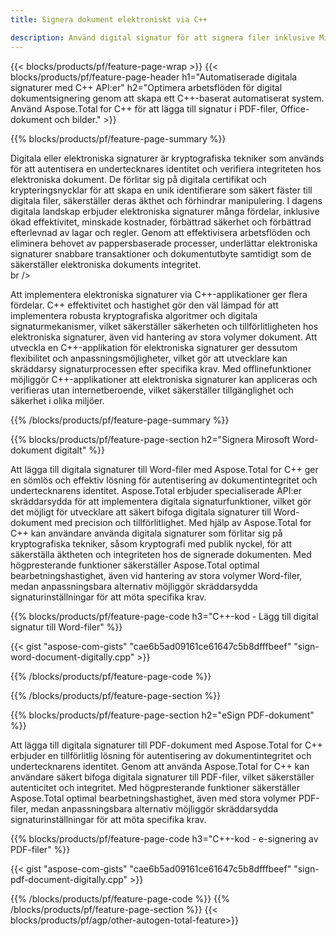 ```yaml
---
title: Signera dokument elektroniskt via C++ 

description: Använd digital signatur för att signera filer inklusive Microsoft Word, Excel, PowerPoint, PDF och bilder via din C++-applikation. Lägg till e-signatur online via app.
---
```


{{< blocks/products/pf/feature-page-wrap >}}
{{< blocks/products/pf/feature-page-header h1="Automatiserade digitala signaturer med C++ API:er" h2="Optimera arbetsflöden för digital dokumentsignering genom att skapa ett C++-baserat automatiserat system. Använd Aspose.Total for C++ för att lägga till signatur i PDF-filer, Office-dokument och bilder." >}}

{{% blocks/products/pf/feature-page-summary %}}

Digitala eller elektroniska signaturer är kryptografiska tekniker som används för att autentisera en undertecknares identitet och verifiera integriteten hos elektroniska dokument. De förlitar sig på digitala certifikat och krypteringsnycklar för att skapa en unik identifierare som säkert fäster till digitala filer, säkerställer deras äkthet och förhindrar manipulering. I dagens digitala landskap erbjuder elektroniska signaturer många fördelar, inklusive ökad effektivitet, minskade kostnader, förbättrad säkerhet och förbättrad efterlevnad av lagar och regler. Genom att effektivisera arbetsflöden och eliminera behovet av pappersbaserade processer, underlättar elektroniska signaturer snabbare transaktioner och dokumentutbyte samtidigt som de säkerställer elektroniska dokuments integritet. <br /> br />

Att implementera elektroniska signaturer via C++-applikationer ger flera fördelar. C++ effektivitet och hastighet gör den väl lämpad för att implementera robusta kryptografiska algoritmer och digitala signaturmekanismer, vilket säkerställer säkerheten och tillförlitligheten hos elektroniska signaturer, även vid hantering av stora volymer dokument. Att utveckla en C++-applikation för elektroniska signaturer ger dessutom flexibilitet och anpassningsmöjligheter, vilket gör att utvecklare kan skräddarsy signaturprocessen efter specifika krav. Med offlinefunktioner möjliggör C++-applikationer att elektroniska signaturer kan appliceras och verifieras utan internetberoende, vilket säkerställer tillgänglighet och säkerhet i olika miljöer. 

{{% /blocks/products/pf/feature-page-summary  %}}

{{% blocks/products/pf/feature-page-section  h2="Signera Mirosoft Word-dokument digitalt" %}}

Att lägga till digitala signaturer till Word-filer med Aspose.Total for C++ ger en sömlös och effektiv lösning för autentisering av dokumentintegritet och undertecknarens identitet. Aspose.Total erbjuder specialiserade API:er skräddarsydda för att implementera digitala signaturfunktioner, vilket gör det möjligt för utvecklare att säkert bifoga digitala signaturer till Word-dokument med precision och tillförlitlighet. Med hjälp av Aspose.Total for C++ kan användare använda digitala signaturer som förlitar sig på kryptografiska tekniker, såsom kryptografi med publik nyckel, för att säkerställa äktheten och integriteten hos de signerade dokumenten. Med högpresterande funktioner säkerställer Aspose.Total optimal bearbetningshastighet, även vid hantering av stora volymer Word-filer, medan anpassningsbara alternativ möjliggör skräddarsydda signaturinställningar för att möta specifika krav. 

{{% blocks/products/pf/feature-page-code h3="C++-kod - Lägg till digital signatur till Word-filer" %}}

{{< gist "aspose-com-gists" "cae6b5ad09161ce61647c5b8dfffbeef" "sign-word-document-digitally.cpp" >}}

{{% /blocks/products/pf/feature-page-code  %}}

{{% /blocks/products/pf/feature-page-section %}}

{{% blocks/products/pf/feature-page-section  h2="eSign PDF-dokument" %}}

Att lägga till digitala signaturer till PDF-dokument med Aspose.Total for C++ erbjuder en tillförlitlig lösning för autentisering av dokumentintegritet och undertecknarens identitet.  Genom att använda Aspose.Total for C++ kan användare säkert bifoga digitala signaturer till PDF-filer, vilket säkerställer autenticitet och integritet. Med högpresterande funktioner säkerställer Aspose.Total optimal bearbetningshastighet, även med stora volymer PDF-filer, medan anpassningsbara alternativ möjliggör skräddarsydda signaturinställningar för att möta specifika krav.

{{% blocks/products/pf/feature-page-code h3="C++-kod - e-signering av PDF-filer" %}}

{{< gist "aspose-com-gists" "cae6b5ad09161ce61647c5b8dfffbeef" "sign-pdf-document-digitally.cpp" >}}

{{% /blocks/products/pf/feature-page-code  %}}
{{% /blocks/products/pf/feature-page-section %}}
{{< blocks/products/pf/agp/other-autogen-total-feature>}}